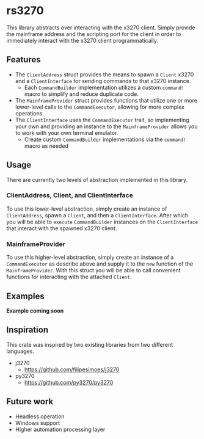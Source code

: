 # rs3270
This library abstracts over interacting with the x3270 client. Simply provide the mainframe address and the scripting port for the client in order to immediately interact with the x3270 client programmatically.

## Features

- The `ClientAddress` struct provides the means to spawn a `Client` x3270 and a `ClientInterface` for sending commands to that x3270 instance.
  - Each `CommandBuilder` implementation utilizes a custom `command!` macro to simplify and reduce duplicate code.
- The `MainframeProvider` struct provides functions that utilize one or more lower-level calls to the `CommandExecutor`, allowing for more complex operations.
- The `ClientInterface` uses the `CommandExecutor` trait, so implementing your own and providing an instance to the `MainframeProvider` allows you to work with your own terminal emulator.
  - Create custom `CommandBuilder` implementations via the `command!` macro as needed

## Usage

There are currently two levels of abstraction implemented in this library.

### ClientAddress, Client, and ClientInterface

To use this lower-level abstraction, simply create an instance of `ClientAddress`, spawn a `Client`, and then a `ClientInterface`. After which you will be able to `execute` `CommandBuilder` instances on the `ClientInterface` that interact with the spawned x3270 client.

### MainframeProvider

To use this higher-level abstraction, simply create an instance of a `CommandExecutor` as describe above and supply it to the `new` function of the `MainframeProvider`. With this struct you will be able to call convenient functions for interacting with the attached `Client`.

## Examples

**Example coming soon**

## Inspiration

This crate was inspired by two existing libraries from two different languages.
- j3270
  - https://github.com/filipesimoes/j3270
- py3270
  - https://github.com/py3270/py3270

## Future work

- Headless operation
- Windows support
- Higher automation processing layer
